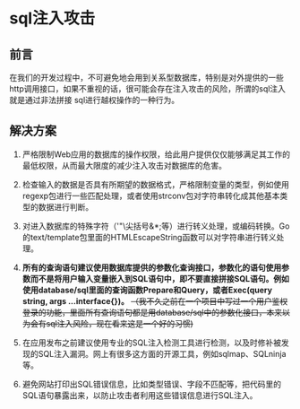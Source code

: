 # sql注入攻击

## 前言

在我们的开发过程中，不可避免地会用到关系型数据库，特别是对外提供的一些http调用接口，如果不重视的话，很可能会存在注入攻击的风险，所谓的sql注入就是通过非法拼接
sql进行越权操作的一种行为。

## 解决方案

1. 严格限制Web应用的数据库的操作权限，给此用户提供仅仅能够满足其工作的最低权限，从而最大限度的减少注入攻击对数据库的危害。

2. 检查输入的数据是否具有所期望的数据格式，严格限制变量的类型，例如使用regexp包进行一些匹配处理，或者使用strconv包对字符串转化成其他基本类型的数据进行判断。

3. 对进入数据库的特殊字符（'"\尖括号&*;等）进行转义处理，或编码转换。Go 的text/template包里面的HTMLEscapeString函数可以对字符串进行转义处理。

4. **所有的查询语句建议使用数据库提供的参数化查询接口，参数化的语句使用参数而不是将用户输入变量嵌入到SQL语句中，即不要直接拼接SQL语句。例如使用database/sql里面的查询函数Prepare和Query，或者Exec(query string, args ...interface{})。**
  ~~（我不久之前在一个项目中写过一个用户鉴权登录的功能，里面所有查询语句都是用database/sql中的参数化接口，本来以为会有sql注入风险，现在看来这是一个好的习惯)~~

5. 在应用发布之前建议使用专业的SQL注入检测工具进行检测，以及时修补被发现的SQL注入漏洞。网上有很多这方面的开源工具，例如sqlmap、SQLninja等。

6. 避免网站打印出SQL错误信息，比如类型错误、字段不匹配等，把代码里的SQL语句暴露出来，以防止攻击者利用这些错误信息进行SQL注入。

